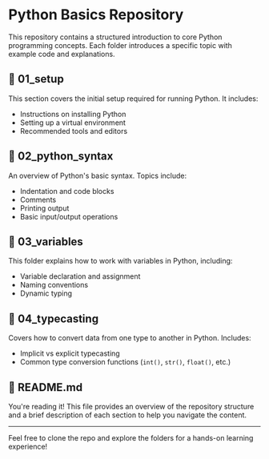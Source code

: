 # Python Basics Repository

This repository contains a structured introduction to core Python programming concepts. Each folder introduces a specific topic with example code and explanations.

## 📁 01_setup
This section covers the initial setup required for running Python. It includes:
- Instructions on installing Python
- Setting up a virtual environment
- Recommended tools and editors

## 📁 02_python_syntax
An overview of Python's basic syntax. Topics include:
- Indentation and code blocks
- Comments
- Printing output
- Basic input/output operations

## 📁 03_variables
This folder explains how to work with variables in Python, including:
- Variable declaration and assignment
- Naming conventions
- Dynamic typing

## 📁 04_typecasting
Covers how to convert data from one type to another in Python. Includes:
- Implicit vs explicit typecasting
- Common type conversion functions (`int()`, `str()`, `float()`, etc.)

## 📄 README.md
You're reading it! This file provides an overview of the repository structure and a brief description of each section to help you navigate the content.

---

Feel free to clone the repo and explore the folders for a hands-on learning experience!
